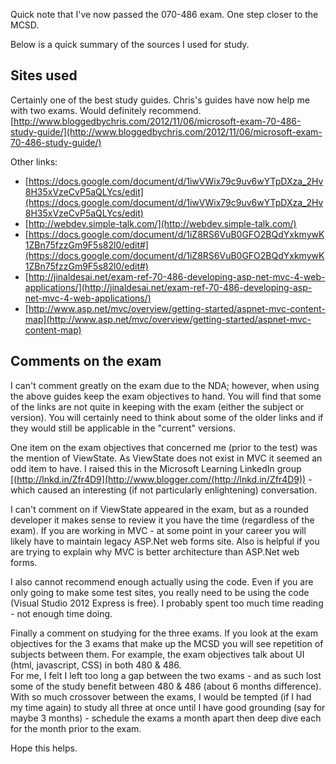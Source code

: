 Quick note that I've now passed the 070-486 exam.  One step closer to the MCSD.

Below is a quick summary of the sources I used for study.

## Sites used
Certainly one of the best study guides.  Chris's guides have now help me with two exams.  Would definitely recommend.
[http://www.bloggedbychris.com/2012/11/06/microsoft-exam-70-486-study-guide/](http://www.bloggedbychris.com/2012/11/06/microsoft-exam-70-486-study-guide/)

Other links:

* [https://docs.google.com/document/d/1iwVWix79c9uv6wYTpDXza_2Hv8H35xVzeCvP5aQLYcs/edit](https://docs.google.com/document/d/1iwVWix79c9uv6wYTpDXza_2Hv8H35xVzeCvP5aQLYcs/edit)
* [http://webdev.simple-talk.com/](http://webdev.simple-talk.com/)
* [https://docs.google.com/document/d/1iZ8RS6VuB0GFO2BQdYxkmywK1ZBn75fzzGm9F5s82l0/edit#](https://docs.google.com/document/d/1iZ8RS6VuB0GFO2BQdYxkmywK1ZBn75fzzGm9F5s82l0/edit#)
* [http://jinaldesai.net/exam-ref-70-486-developing-asp-net-mvc-4-web-applications/](http://jinaldesai.net/exam-ref-70-486-developing-asp-net-mvc-4-web-applications/)
* [http://www.asp.net/mvc/overview/getting-started/aspnet-mvc-content-map](http://www.asp.net/mvc/overview/getting-started/aspnet-mvc-content-map)

## Comments on the exam
I can't comment greatly on the exam due to the NDA; however, when using the above guides keep the exam objectives to hand.  You will find that some of the links are not quite in keeping with the exam (either the subject or version).  You will certainly need to think about some of the older links and if they would still be applicable in the "current" versions.

One item on the exam objectives that concerned me (prior to the test) was the mention of ViewState.  As ViewState does not exist in MVC it seemed an odd item to have.  I raised this in the Microsoft Learning LinkedIn group [(http://lnkd.in/Zfr4D9](http://www.blogger.com/(http://lnkd.in/Zfr4D9)) - which caused an interesting (if not particularly enlightening) conversation.

I can't comment on if ViewState appeared in the exam, but as a rounded developer it makes sense to review it you have the time (regardless of the exam).  If you are working in MVC - at some point in your career you will likely have to maintain legacy ASP.Net web forms site.  Also is helpful if you are trying to explain why MVC is better architecture than ASP.Net web forms.

I also cannot recommend enough actually using the code.  Even if you are only going to make some test sites, you really need to be using the code (Visual Studio 2012 Express is free).  I probably spent too much time reading - not enough time doing.  

Finally a comment on studying for the three exams.  If you look at the exam objectives for the 3 exams that make up the MCSD you will see repetition of subjects between them.  For example, the exam objectives talk about UI (html, javascript, CSS) in both 480 &amp; 486.  
For me, I felt I left too long a gap between the two exams - and as such lost some of the study benefit between 480 &amp; 486 (about 6 months difference).  With so much crossover between the exams, I would be tempted (if I had my time again) to study all three at once until I have good grounding (say for maybe 3 months) - schedule the exams a month apart then deep dive each for the month prior to the exam.

Hope this helps.
